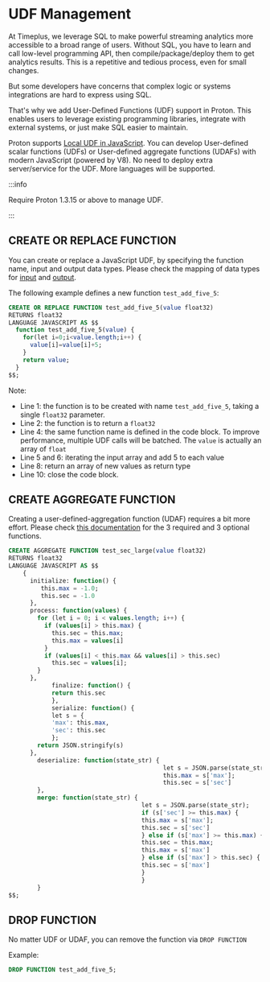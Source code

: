 # UDF Management

At Timeplus, we leverage SQL to make powerful streaming analytics more accessible to a broad range of users. Without SQL, you have to learn and call low-level programming API, then compile/package/deploy them to get analytics results. This is a repetitive and tedious process, even for small changes. 

But some developers have concerns that complex logic or systems integrations are hard to express using SQL.

That's why we add User-Defined Functions (UDF) support in Proton. This enables users to leverage existing programming libraries, integrate with external systems, or just make SQL easier to maintain.

Proton supports [Local UDF in JavaScript](js-udf). You can develop User-defined scalar functions (UDFs) or User-defined aggregate functions (UDAFs) with modern JavaScript (powered by V8). No need to deploy extra server/service for the UDF. More languages will be supported. 



:::info

Require Proton 1.3.15 or above to manage UDF.

:::

## CREATE OR REPLACE FUNCTION

You can create or replace a JavaScript UDF, by specifying the function name, input and output data types. Please check the mapping of data types for [input](js-udf#arguments) and [output](js-udf#returned-value).

The following example defines a new function `test_add_five_5`:

```sql showLineNumbers
CREATE OR REPLACE FUNCTION test_add_five_5(value float32) 
RETURNS float32 
LANGUAGE JAVASCRIPT AS $$
  function test_add_five_5(value) {
    for(let i=0;i<value.length;i++) {
      value[i]=value[i]+5;
    }
    return value;
  }
$$;
```

Note:

* Line 1: the function is to be created with name `test_add_five_5`, taking a single `float32` parameter.
* Line 2: the function is to return a `float32`
* Line 4: the same function name is defined in the code block. To improve performance, multiple UDF calls will be batched. The `value` is actually an array of `float`
* Line 5 and 6: iterating the input array and add 5 to each value
* Line 8: return an array of new values as return type
* Line 10: close the code block.

## CREATE AGGREGATE FUNCTION

Creating a user-defined-aggregation function (UDAF) requires a bit more effort. Please check [this documentation](js-udf#udaf) for the 3 required and 3 optional functions.

```sql showLineNumbers
CREATE AGGREGATE FUNCTION test_sec_large(value float32) 
RETURNS float32 
LANGUAGE JAVASCRIPT AS $$
    {
      initialize: function() {
         this.max = -1.0;
         this.sec = -1.0
      },
      process: function(values) {
        for (let i = 0; i < values.length; i++) {
          if (values[i] > this.max) {
            this.sec = this.max;
            this.max = values[i]
          }
          if (values[i] < this.max && values[i] > this.sec)
            this.sec = values[i];
        }
      },
            finalize: function() {
            return this.sec
            },
            serialize: function() {
            let s = {
            'max': this.max,
            'sec': this.sec
            };
        return JSON.stringify(s)
      },
        deserialize: function(state_str) {
                                           let s = JSON.parse(state_str);
                                           this.max = s['max'];
                                           this.sec = s['sec']
        },
        merge: function(state_str) {
                                     let s = JSON.parse(state_str);
                                     if (s['sec'] >= this.max) {
                                     this.max = s['max'];
                                     this.sec = s['sec']
                                     } else if (s['max'] >= this.max) {
                                     this.sec = this.max;
                                     this.max = s['max']
                                     } else if (s['max'] > this.sec) {
                                     this.sec = s['max']
                                     }
                                     }
        }
$$;
```



## DROP FUNCTION

No matter UDF or UDAF, you can remove the function via `DROP FUNCTION `

Example:

```sql
DROP FUNCTION test_add_five_5;
```

